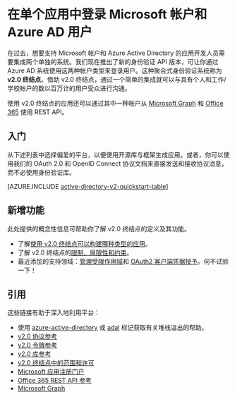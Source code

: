 <properties
	pageTitle="v2.0 终结点概述 | Azure"
	description="使用 Microsoft 帐户和 Azure Active Directory 登录的构建应用简介。"
	services="active-directory"
	documentationCenter=""
	authors="dstrockis"
	manager="mbaldwin"
	editor=""/>  


<tags
	ms.service="active-directory"
	ms.workload="identity"
	ms.tgt_pltfrm="na"
	ms.devlang="na"
	ms.topic="article"
	ms.date="09/27/2016"
	wacn.date="10/31/2016"
	ms.author="dastrock"/>

# 在单个应用中登录 Microsoft 帐户和 Azure AD 用户

在过去，想要支持 Microsoft 帐户和 Azure Active Directory 的应用开发人员需要集成两个单独的系统。我们现在推出了新的身份验证 API 版本，可让你通过 Azure AD 系统使用这两种帐户类型来登录用户。这种聚合式身份验证系统称为 **v2.0 终结点**。借助 v2.0 终结点，通过一个简单的集成就可以与具有个人和工作/学校帐户的数以百万计的用户受众进行沟通。

使用 v2.0 终结点的应用还可以通过其中一种帐户从 [Microsoft Graph](https://graph.microsoft.io) 和 [Office 365](https://msdn.microsoft.com/office/office365/howto/authenticate-Office-365-APIs-using-v2) 使用 REST API。

## 入门
从下述列表中选择偏爱的平台，以便使用开源库与框架生成应用。或者，你可以使用我们的 OAuth 2.0 和 OpenID Connect 协议文档来直接发送和接收协议消息，而不必使用身份验证库。

<!-- TODO: Finalize this table  -->
[AZURE.INCLUDE [active-directory-v2-quickstart-table](../../includes/active-directory-v2-quickstart-table.md)]

## 新增功能
此处提供的概念性信息可帮助你了解 v2.0 终结点的定义及其功能。

- 了解[使用 v2.0 终结点可以构建哪种类型的应用](/documentation/articles/active-directory-v2-flows/)。
- 了解 v2.0 终结点的[限制、局限性和约束](/documentation/articles/active-directory-v2-limitations/)。
- 最近添加的支持领域：[管理受限作用域](/documentation/articles/active-directory-v2-scopes/)和 [OAuth2 客户端凭据授予](/documentation/articles/active-directory-v2-protocols-oauth-client-creds/)。何不试验一下！

## 引用
这些链接有助于深入地利用平台：

- 使用 [azure-active-directory](http://stackoverflow.com/questions/tagged/azure-active-directory) 或 [adal](http://stackoverflow.com/questions/tagged/adal) 标记获取有关堆栈溢出的帮助。
- [v2.0 协议参考](/documentation/articles/active-directory-v2-protocols/)
- [v2.0 令牌参考](/documentation/articles/active-directory-v2-tokens/)
- [v2.0 库参考](/documentation/articles/active-directory-v2-libraries/)
- [v2.0 终结点中的范围和许可](/documentation/articles/active-directory-v2-scopes/)
- [Microsoft 应用注册门户](https://apps.dev.microsoft.com/?referrer=/documentation/articles&deeplink=/appList)
- [Office 365 REST API 参考](https://msdn.microsoft.com/office/office365/howto/authenticate-Office-365-APIs-using-v2)
- [Microsoft Graph](https://graph.microsoft.io)

<!---HONumber=Mooncake_1024_2016-->
